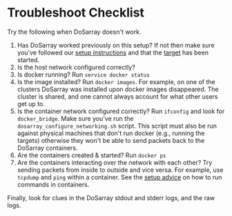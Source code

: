 # Troubleshoot Checklist

Try the following when DoSarray doesn't work.

1. Has DoSarray worked previously on this setup? If not then make sure you've followed our [setup instructions](doc/SETUP.md) and that the [target](doc/TARGET.md) has been started.
2. Is the host network configured correctly?
3. Is docker running?
Run `service docker status`
4. Is the image installed?
Run `docker images`.
For example, on one of the clusters DoSarray was installed upon docker images disappeared. The cluster is shared, and one cannot always account for what other users get up to.
5. Is the container network configured correctly?
Run `ifconfig` and look for `docker_bridge`.
Make sure you've run the `dosarray_configure_networking.sh` script.
This script must also be run against physical machines that don't run docker (e.g., running the targets) otherwise they won't be able to send packets back to the DoSarray containers.
6. Are the containers created & started?
Run `docker ps`
7. Are the containers interacting over the network with each other?
Try sending packets from inside to outside and vice versa.
For example, use `tcpdump` and `ping` within a container. See the [setup advice](https://github.com/niksu/dosarray/blob/master/doc/SETUP.md#manual-running) on how to run commands in containers.


Finally, look for clues in the DoSarray stdout and stderr logs, and the raw logs.
